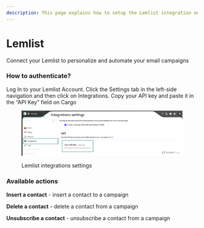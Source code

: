 ```yaml
---
description: This page explains how to setup the Lemlist integration on Cargo.
---
```


# Lemlist

Connect your Lemlist to personalize and automate your email campaigns

### How to authenticate?

Log In to your Lemlist Account. Click the Settings tab in the left-side navigation and then click on Integrations. Copy your API key and paste it in the “API Key” field on Cargo

<figure><img src="../.gitbook/assets/screenshot_1.png" alt=""><figcaption><p>Lemlist integrations settings</p></figcaption></figure>



### Available actions

**Insert a contact** - insert a contact to a campaign

**Delete a contact** - delete a contact from a campaign

**Unsubscribe a contact** - unsubscribe a contact from a campaign

